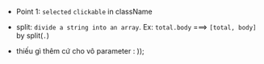 - Point 1: `selected` `clickable` in className

- split: `divide a string into an array`. Ex: `total.body` ===> `[total, body]` by split(`.`)

- thiếu gì thêm cứ cho vô parameter : ));